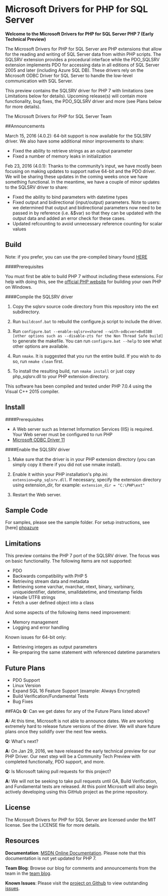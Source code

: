 # Microsoft Drivers for PHP for SQL Server

**Welcome to the Microsoft Drivers for PHP for SQL Server PHP 7 (Early Technical Preview)**

The Microsoft Drivers for PHP for SQL Server are PHP extensions that allow for the reading and writing of SQL Server data from within PHP scripts. The SQLSRV extension provides a procedural interface while the PDO_SQLSRV extension implements PDO for accessing data in all editions of SQL Server 2005 and later (including Azure SQL DB). These drivers rely on the Microsoft ODBC Driver for SQL Server to handle the low-level communication with SQL Server.

This preview contains the SQLSRV driver for PHP 7 with limitations (see Limitations below for details).  Upcoming release(s) will contain more functionality, bug fixes, the PDO_SQLSRV driver and more (see Plans below for more details).

The Microsoft Drivers for PHP for SQL Server Team

##Announcements

March 15, 2016 (4.0.2): 64-bit support is now available for the SQLSRV driver.  We also have some additional minor improvements to share:
- Fixed the ability to retrieve strings as an output parameter
- Fixed a number of memory leaks in initialization

Feb 23, 2016 (4.0.1): Thanks to the community’s input, we have mostly been focusing on making updates to support native 64-bit and the PDO driver.  We will be sharing these updates in the coming weeks once we have something functional.  In the meantime, we have a couple of minor updates to the SQLSRV driver to share:
- Fixed the ability to bind parameters with datetime types
- Fixed output and bidirectional (input/output) parameters.  Note to users: we determined that output and bidirectional parameters now need to be passed in by reference (i.e. &$var) so that they can be updated with the output data and added an error check for these cases.
- Updated refcounting to avoid unnecessary reference counting for scalar values


## Build

Note: if you prefer, you can use the pre-compiled binary found [HERE](https://github.com/Azure/msphpsql/tree/PHP-7.0/binaries)

####Prerequisites

You must first be able to build PHP 7 without including these extensions.  For help with doing this, see the [official PHP website][phpbuild] for building your own PHP on Windows.

####Compile the SQLSRV driver

1. Copy the sqlsrv source code directory from this repository into the ext subdirectory.

2. Run `buildconf.bat` to rebuild the configure.js script to include the driver.

3. Run `configure.bat --enable-sqlsrv=shared --with-odbcver=0x0380 [other options such as --disable-zts for the Non Thread Safe build]` to generate the makefile.  You can run `configure.bat --help` to see what other options are available.

4. Run `nmake`.  It is suggested that you run the entire build.  If you wish to do so, run `nmake clean` first.

5. To install the resulting build, run `nmake install` or just copy php_sqlsrv.dll to your PHP extension directory.

This software has been compiled and tested under PHP 7.0.4 using the Visual C++ 2015 compiler.

## Install

####Prerequisites

- A Web server such as Internet Information Services (IIS) is required. Your Web server must be configured to run PHP
- [Microsoft ODBC Driver 11][odbc]

####Enable the SQLSRV driver

1. Make sure that the driver is in your PHP extension directory (you can simply copy it there if you did not use nmake install).

2. Enable it within your PHP installation's php.ini: `extension=php_sqlsrv.dll`.  If necessary, specify the extension directory using extension_dir, for example: `extension_dir = "C:\PHP\ext"`

3. Restart the Web server.

## Sample Code
For samples, please see the sample folder.  For setup instructions, see [here] [phpazure]

## Limitations

This preview contains the PHP 7 port of the SQLSRV driver. The focus was on basic functionality. The following items are not supported:

- PDO
- Backwards compatibility with PHP 5
- Retrieving stream data and metadata
- Retrieving some varchar, nvarchar, ntext, binary, varbinary, uniqueidentifier, datetime, smalldatetime, and timestamp fields
- Handle UTF8 strings
- Fetch a user defined object into a class

And some aspects of the following items need improvement:
- Memory management
- Logging and error handling

Known issues for 64-bit only:
- Retrieving integers as output parameters
- Re-preparing the same statement with referenced datetime parameters


## Future Plans

- PDO Support
- Linux Version
- Expand SQL 16 Feature Support (example: Always Encrypted)
- Build Verification/Fundamental Tests
- Bug Fixes

##FAQs
**Q:** Can we get dates for any of the Future Plans listed above?

**A:** At this time, Microsoft is not able to announce dates. We are working extremely hard to release future versions of the driver. We will share future plans once they solidify over the next few weeks. 

**Q:** What's next?

**A:** On Jan 29, 2016, we have released the early technical preview for our PHP Driver. Our next step will be a Community Tech Preview with completed functionally, PDO support, and more.

**Q:** Is Microsoft taking pull requests for this project?

**A:** We will not be seeking to take pull requests until GA, Build Verification, and Fundamental tests are released. At this point Microsoft will also begin actively developing using this GitHub project as the prime repository.



## License

The Microsoft Drivers for PHP for SQL Server are licensed under the MIT license.  See the LICENSE file for more details.

## Resources

**Documentation**: [MSDN Online Documentation][phpdoc].  Please note that this documentation is not yet updated for PHP 7.

**Team Blog**: Browse our blog for comments and announcements from the team in the [team blog][blog].

**Known Issues**: Please visit the [project on Github][project] to view outstanding [issues][issues].

[blog]: http://blogs.msdn.com/b/sqlphp/

[project]: https://github.com/Azure/msphpsql

[issues]: https://github.com/Azure/msphpsql/issues

[phpweb]: http://php.net

[phpbuild]: https://wiki.php.net/internals/windows/stepbystepbuild

[phpdoc]: http://msdn.microsoft.com/en-us/library/dd903047%28SQL.11%29.aspx

[odbc]: https://www.microsoft.com/en-us/download/details.aspx?id=36434

[phpazure]: https://azure.microsoft.com/en-us/documentation/articles/sql-database-develop-php-simple-windows/

